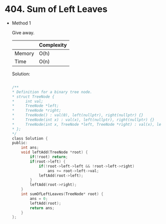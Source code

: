 # 404. Sum of Left Leaves 
- Method 1

    Give away.

    | |   Complexity  |
    | ----------- | ----------- | 
    |  Memory     | O(h) | 
    |      Time       |  O(n) | 


    Solution:

    ``` h

    /**
    * Definition for a binary tree node.
    * struct TreeNode {
    *     int val;
    *     TreeNode *left;
    *     TreeNode *right;
    *     TreeNode() : val(0), left(nullptr), right(nullptr) {}
    *     TreeNode(int x) : val(x), left(nullptr), right(nullptr) {}
    *     TreeNode(int x, TreeNode *left, TreeNode *right) : val(x), left(left), right(right) {}
    * };
    */
    class Solution {
    public:
        int ans;
        void leftAdd(TreeNode *root) {
            if(!root) return;
            if(root->left) {
                if(!root->left->left && !root->left->right)
                    ans += root->left->val;
                leftAdd(root->left);            
            }
            leftAdd(root->right);
        }
        int sumOfLeftLeaves(TreeNode* root) {
            ans = 0;
            leftAdd(root);
            return ans;
        }
    };

    ```

<!-- - Method 2

    This is another method.

    | |   Complexity  |
    | ----------- | ----------- | 
    |  Memory     | O(n) | 
    |      Time       |  O(n) | 


    Solution:

    ``` h



    ```

- Additional Knowledge:
       
    Here are some additional knowledge.



<br> -->